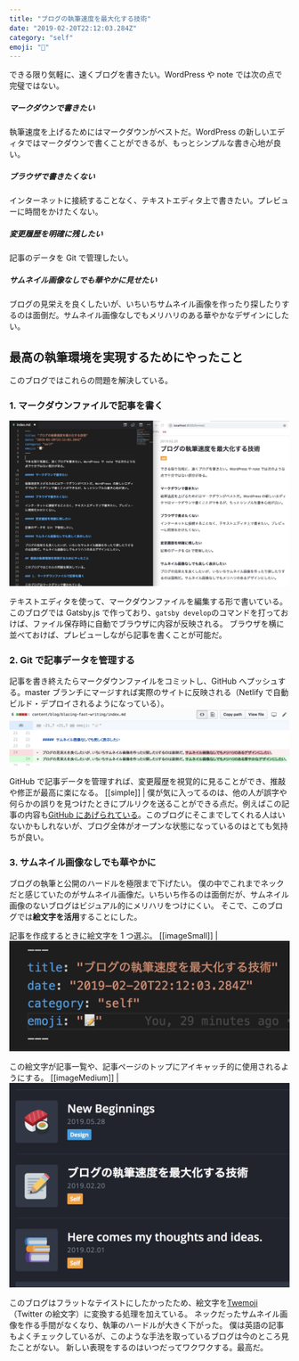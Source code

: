 ```yaml
---
title: "ブログの執筆速度を最大化する技術"
date: "2019-02-20T22:12:03.284Z"
category: "self"
emoji: "📝"
---
```


できる限り気軽に、速くブログを書きたい。WordPress や note では次の点で完璧ではない。

##### マークダウンで書きたい

執筆速度を上げるためにはマークダウンがベストだ。WordPress の新しいエディタではマークダウンで書くことができるが、もっとシンプルな書き心地が良い。

##### ブラウザで書きたくない

インターネットに接続することなく、テキストエディタ上で書きたい。プレビューに時間をかけたくない。

##### 変更履歴を明確に残したい

記事のデータを Git で管理したい。

##### サムネイル画像なしでも華やかに見せたい

ブログの見栄えを良くしたいが、いちいちサムネイル画像を作ったり探したりするのは面倒だ。サムネイル画像なしでもメリハリのある華やかなデザインにしたい。

## 最高の執筆環境を実現するためにやったこと

このブログではこれらの問題を解決している。

### 1. マークダウンファイルで記事を書く

![マークダウンファイルで記事を書く](./image1.jpg)

テキストエディタを使って、マークダウンファイルを編集する形で書いている。このブログでは Gatsby.js で作っており、`gatsby develop`のコマンドを打っておけば、ファイル保存時に自動でブラウザに内容が反映される。
ブラウザを横に並べておけば、プレビューしながら記事を書くことが可能だ。

### 2. Git で記事データを管理する

記事を書き終えたらマークダウンファイルをコミットし、GitHub へプッシュする。master ブランチにマージすれば実際のサイトに反映される（Netlify で自動ビルド・デプロイされるようになっている）。
![GitHubでリビジョン管理](./image2.jpg)

GitHub で記事データを管理すれば、変更履歴を視覚的に見ることができ、推敲や修正が最高に楽になる。
[[simple]]
| 僕が気に入ってるのは、他の人が誤字や何らかの誤りを見つけたときにプルリクを送ることができる点だ。例えばこの記事の内容も[GitHub にあげられている](https://github.com/catnose99/CatKnows/edit/master/content/blog/blazing-fast-writing/index.md)。このブログにそこまでしてくれる人はいないかもしれないが、ブログ全体がオープンな状態になっているのはとても気持ちが良い。

### 3. サムネイル画像なしでも華やかに

ブログの執筆と公開のハードルを極限まで下げたい。
僕の中でこれまでネックだと感じていたのがサムネイル画像だ。いちいち作るのは面倒だが、サムネイル画像のないブログはビジュアル的にメリハリをつけにくい。
そこで、このブログでは**絵文字を活用**することにした。

記事を作成するときに絵文字を 1 つ選ぶ。
[[imageSmall]]
| ![記事ごとに絵文字を選ぶ](./image3.png)

この絵文字が記事一覧や、記事ページのトップにアイキャッチ的に使用されるようにする。
[[imageMedium]]
| ![GitHubでリビジョン管理](./image4.jpg)

このブログはフラットなテイストにしたかったため、絵文字を[Twemoji](https://github.com/twitter/twemoji)（Twitter の絵文字）に変換する処理を加えている。
ネックだったサムネイル画像を作る手間がなくなり、執筆のハードルが大きく下がった。
僕は英語の記事もよくチェックしているが、このような手法を取っているブログは今のところ見たことがない。
新しい表現をするのはいつだってワクワクする。最高だ。
